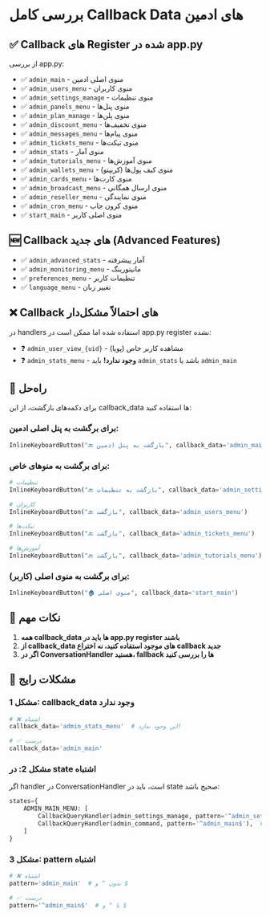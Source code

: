 # بررسی کامل Callback Data های ادمین

## ✅ Callback های Register شده در app.py

از بررسی app.py:
- ✅ `admin_main` - منوی اصلی ادمین
- ✅ `admin_users_menu` - منوی کاربران  
- ✅ `admin_settings_manage` - منوی تنظیمات
- ✅ `admin_panels_menu` - منوی پنل‌ها
- ✅ `admin_plan_manage` - منوی پلن‌ها
- ✅ `admin_discount_menu` - منوی تخفیف‌ها
- ✅ `admin_messages_menu` - منوی پیام‌ها
- ✅ `admin_tickets_menu` - منوی تیکت‌ها
- ✅ `admin_stats` - منوی آمار
- ✅ `admin_tutorials_menu` - منوی آموزش‌ها
- ✅ `admin_wallets_menu` - منوی کیف پول‌ها (کریپتو)
- ✅ `admin_cards_menu` - منوی کارت‌ها
- ✅ `admin_broadcast_menu` - منوی ارسال همگانی
- ✅ `admin_reseller_menu` - منوی نمایندگی
- ✅ `admin_cron_menu` - منوی کرون جاب
- ✅ `start_main` - منوی اصلی کاربر

## 🆕 Callback های جدید (Advanced Features)
- ✅ `admin_advanced_stats` - آمار پیشرفته
- ✅ `admin_monitoring_menu` - مانیتورینگ
- ✅ `preferences_menu` - تنظیمات کاربر
- ✅ `language_menu` - تغییر زبان

## ❌ Callback های احتمالاً مشکل‌دار

در handlers استفاده شده اما ممکن است در app.py register نشده:
- ❓ `admin_user_view_{uid}` - مشاهده کاربر خاص (پویا)
- ❓ `admin_stats_menu` - **وجود ندارد!** باید `admin_stats` باشد یا `admin_main`

## 🔧 راه‌حل

برای دکمه‌های بازگشت، از این callback_data ها استفاده کنید:

### برای برگشت به پنل اصلی ادمین:
```python
InlineKeyboardButton("🔙 بازگشت به پنل ادمین", callback_data='admin_main')
```

### برای برگشت به منوهای خاص:
```python
# تنظیمات
InlineKeyboardButton("🔙 بازگشت به تنظیمات", callback_data='admin_settings_manage')

# کاربران
InlineKeyboardButton("🔙 بازگشت", callback_data='admin_users_menu')

# تیکت‌ها
InlineKeyboardButton("🔙 بازگشت", callback_data='admin_tickets_menu')

# آموزش‌ها
InlineKeyboardButton("🔙 بازگشت", callback_data='admin_tutorials_menu')
```

### برای برگشت به منوی اصلی (کاربر):
```python
InlineKeyboardButton("🏠 منوی اصلی", callback_data='start_main')
```

## 📝 نکات مهم

1. **همه callback_data ها باید در app.py register باشند**
2. **از callback_data های موجود استفاده کنید، نه اختراع callback جدید**
3. **اگر در ConversationHandler هستید، fallback ها را بررسی کنید**

## 🐛 مشکلات رایج

### مشکل 1: callback_data وجود ندارد
```python
# ❌ اشتباه
callback_data='admin_stats_menu'  # این وجود ندارد!

# ✅ درست
callback_data='admin_main'
```

### مشکل 2: در state اشتباه
اگر handler در ConversationHandler است، باید در state صحیح باشد:
```python
states={
    ADMIN_MAIN_MENU: [
        CallbackQueryHandler(admin_settings_manage, pattern='^admin_settings_manage$'),
        CallbackQueryHandler(admin_command, pattern='^admin_main$'),  # بازگشت
    ]
}
```

### مشکل 3: pattern اشتباه
```python
# ❌ اشتباه
pattern='admin_main'  # بدون ^ و $

# ✅ درست  
pattern='^admin_main$'  # با ^ و $
```
